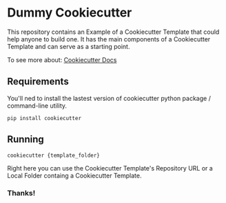 # Dummy Cookiecutter

This repository contains an Example of a Cookiecutter Template that could help anyone to build one. It has the main components of a Cookiecutter Template and can serve as a starting point.

To see more about: [Cookiecutter Docs](https://cookiecutter.readthedocs.io/en/2.0.2/)

## Requirements

You'll ned to install the lastest version of cookiecutter python package / command-line utility.

`pip install cookiecutter`

## Running

`cookiecutter {template_folder}`

Right here you can use the Cookiecutter Template's Repository URL or a Local Folder containg a Cookiecutter Template.

### Thanks!
